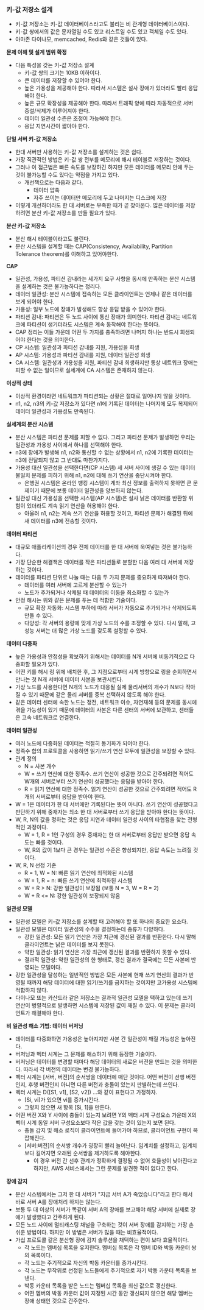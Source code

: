 ### 키-값 저장소 설계
* 키-값 저장소는 키-값 데이터베이스라고도 불리는 비 관계형 데이터베이스이다.
* 키-값 쌍에서의 값은 문자열일 수도 있고 리스트일 수도 있고 객체일 수도 있다.
* 아마존 다이나모, memcached, Redis와 같은 것들이 있다.

**문제 이해 및 설계 범위 확정**
* 다음 특성을 갖는 키-값 저장소 설계
  * 키-값 쌍의 크기는 10KB 이하이다.
  * 큰 데이터를 저장할 수 있어야 한다.
  * 높은 가용성을 제공해야 한다. 따라서 시스템은 설사 장애가 있더라도 빨리 응답해야 한다.
  * 높은 규모 확장성을 제공해야 한다. 따라서 트래픽 양에 따라 자동적으로 서버 증설/삭제가 이루어져야 한다.
  * 데이터 일관성 수즌은 조정이 가능해야 한다.
  * 응답 지연시간이 짧아야 한다.

**단일 서버 키-값 저장소**
* 한대 서버만 사용하는 키-값 저장소를 설계하는 것은 쉽다.
* 가장 직관적인 방법은 키-값 쌍 전부를 메모리에 해시 테이블로 저장하는 것이다.
* 그러나 이 접근법은 빠른 속도를 보장하긴 하지만 모든 데이터를 메모리 안에 두는 것이 불가능할 수도 있다는 약점을 가지고 있다.
  * 개선책으로는 다음과 같다.
    * 데이터 압축
    * 자주 쓰이는 데이터만 메모리에 두고 나머지는 디스크에 저장
* 이렇게 개선하더라도 한 대 서버로는 부족한 때가 곧 찾아온다. 많은 데이터를 저장하려면 분산 키-값 저장소를 만들 필요가 있다.

**분산 키-값 저장소**
* 분산 해시 테이블이라고도 불린다.
* 분산 시스템을 설계할 때는 CAP(Consistency, Availability, Partition Tolerance theorem)를 이해하고 있어야한다.

**CAP**
* 일관성, 가용성, 파티션 감내라는 세가지 요구 사항을 동시에 만족하는 분산 시스템을 설계하는 것은 불가능하다는 정리다.
* 데이터 일관성: 분산 시스템에 접속하는 모든 클라이언트는 언제나 같은 데이터를 보게 되어야 한다.
* 가용성: 일부 노드에 장애가 발생해도 항상 응답 받을 수 있어야 한다.
* 파티션 감내: 파티션은 두 노드 사이에 통신 장애가 의미한다. 파티션 감내는 네트워크에 파티션이 생기더라도 시스템은 계속 동작해야 한다는 뜻이다.
* CAP 정리는 이들 가운데 어떤 두 가지를 충족하려면 나머지 하나는 반드시 희생되어야 한다는 것을 의미한다.
* CP 시스템: 일관성과 파티션 감내를 지원, 가용성을 희생
* AP 시스템: 가용성과 파티션 감내를 지원, 데이터 일관성 희생
* CA 시스템: 일관성과 가용성을 지원, 파티션 감내 희생하지만 통상 네트워크 장애는 피할 수 없는 일이므로 실세계에 CA 시스템은 존재하지 않는다.

**이상적 상태**
* 이상적 환경이라면 네트워크가 파티션되는 상황은 절대로 일어나지 않을 것이다.
* n1, n2, n3의 키-값 저장소가 있다면 n1에 기록된 데이터는 나머지에 모두 복제되어 데이터 일관성과 가용성도 만족된다.

**실세계의 분산 시스템**
* 분산 시스템은 파티션 문제를 피할 수 없다. 그리고 파티션 문제가 발생하면 우리는 일관성과 가용성 사이에서 하나를 선택해야 한다.
* n3에 장애가 발생해 n1, n2와 통신할 수 없는 상황에서 n1, n2에 기록한 데이터는 n3에 전달되지 않고 그 반대도 마찬가지다.
* 가용성 대신 일관성을 선택한다면(CP 시스템) 세 서버 사이에 생길 수 있는 데이터 불일치 문제를 피하기 위해 n1, n2에 대해 쓰기 연산을 중단시켜야 한다.
  * 은행권 시스템은 온라인 뱅킹 시스템이 계좌 최신 정보를 출력하지 못하면 큰 문제이기 때문에 보통 데이터 일관성을 양보하지 않는다.
* 일관성 대신 가용성을 선택한 시스템(AP 시스템)은 설사 낡은 데이터를 반환할 위험이 있더라도 계속 읽기 연산을 허용해야 한다.
  * 아울러 n1, n2는 계속 쓰기 연산을 허용할 것이고, 파티션 문제가 해결된 뒤에 새 데이터를 n3에 전송할 것이다.

**데이터 파티션**
* 대규모 애플리케이션의 경우 전체 데이터를 한 대 서버에 욱여넣는 것은 불가능하다.
* 가장 단순한 해결책은 데이터를 작은 파티션들로 분할한 다음 여러 대 서버에 저장하는 것이다.
* 데이터를 파티션 단위로 나눌 때는 다음 두 가지 문제를 중요하게 따져봐야 한다.
  * 데이터를 여러 서버에 고르게 분산할 수 있는가
  * 노드가 추가되거나 삭제될 때 데이터의 이동을 최소화할 수 있는가
* 안정 해시는 위와 같은 문제를 푸는 데 적합한 기술이다.
  * 규모 확장 자동화: 시스템 부하에 따라 서버가 자동으로 추가되거나 삭제되도록 만들 수 있다.
  * 다양성: 각 서버의 용량에 맞게 가상 노드의 수를 조정할 수 있다. 다시 말해, 고성능 서버는 더 많은 가상 노드를 갖도록 설정할 수 있다.

**데이터 다중화**
* 높은 가용성과 안정성을 확보하기 위해서는 데이터를 N개 서버에 비동기적으로 다중화할 필요가 있다.
* 어떤 키를 해시 링 위에 배치한 후, 그 지점으로부터 시계 방향으로 링을 순회하면서 만나는 첫 N개 서버에 데이터 사본을 보관시킨다.
* 가상 노드를 사용한다면 N개의 노드가 대응될 실제 물리서버의 개수가 N보다 작아질 수 있기 때문에 같은 물리 서버를 중복 선택하지 않도록 해야 한다.
* 같은 데이터 센터에 속한 노드는 정전, 네트워크 이슈, 자연재해 등의 문제를 동시에 겪을 가능성이 있기 때문에 데이터의 사본은 다른 센터의 서버에 보관하고, 센터들은 고속 네트워크로 연결한다.

**데이터 일관성**
* 여러 노드에 다중화된 데이터는 적절히 동기화가 되어야 한다.
* 정족수 합의 프로토콜을 사용하면 읽기/쓰기 연산 모두에 일관성을 보장할 수 있다.
* 관계 정의
  * N = 사본 개수
  * W = 쓰기 연산에 대한 정족수. 쓰기 연산이 성공한 것으로 간주되려면 적어도 W개의 서버로부터 쓰기 연산이 성공했다는 응답을 받아야 한다.
  * R = 읽기 연산에 대한 정족수. 읽기 연산이 성공한 것으로 간주되려면 적어도 R개의 서버로부터 응답을 받아야 한다.
* W = 1은 데이터가 한 대 서버에만 기록된다는 뜻이 아니다. 쓰기 연산이 성공했다고 판단하기 위해 중재자는 최소 한 대 서버로부터 쓰기 응답을 받아야 한다는 뜻이다.
* W, R, N의 값을 정하는 것은 응답 지연과 데이터 일관성 사이의 타협점을 찾는 전형적인 과정이다.
  * W = 1, R = 1인 구성의 경우 중재자는 한 대 서버로부터 응답만 받으면 응답 속도는 빠를 것이다.
  * W, R의 값이 1보다 큰 경우는 일관성 수준은 향상되지만, 응답 속도는 느려질 것이다.
* W, R, N 선정 기준
  * R = 1, W = N: 빠른 읽기 연산에 최적화된 시스템
  * W = 1, R = n: 빠른 쓰기 연산에 최적화된 시스템
  * W + R > N: 강한 일관성이 보장됨 (보통 N = 3, W = R = 2)
  * W + R <= N: 강한 일관성이 보장되지 않음

**일관성 모델**
* 일관성 모델은 키-값 저장소를 설계할 때 고려해야 할 또 하나의 중요한 요소다.
* 일관성 모델은 데이터 일관성의 수주을 결정하는데 종류가 다양하다.
  * 강한 일관성: 모든 읽기 연산은 가장 치근에 갱신된 결과를 반환한다. 다시 말해 클라이언트는 낡은 데이터를 보지 못한다.
  * 약한 일관성: 읽기 연산은 가장 최근에 갱신된 결과를 반환하지 못할 수 있다.
  * 결과적 일관성: 약한 일관성의 한 형태로, 갱신 결과가 결국에는 모든 사본에 반영되는 모델이다.
* 강한 일관성을 달성하는 일반적인 방법은 모든 사본에 현재 쓰기 연산의 결과가 반영될 때까지 해당 데이터에 대한 읽기/쓰기를 금지하는 것이지만 고가용성 시스템에 적합하지 않다.
* 다이나모 또는 카산드라 같은 저장소는 결과적 일관성 모델을 택하고 있는데 쓰기 연산이 병렬적으로 발생하면 시스템에 저장된 값이 깨질 수 있다. 이 문제는 클라이언트가 해결해야 한다.

**비 일관성 해소 기법: 데이터 버저닝**
* 데이터를 다중화하면 가용성은 높아지지만 사본 간 일관성이 깨질 가능성은 높아진다.
* 버저닝과 벡터 시계는 그 문제를 해소하기 위해 등장한 기술이다.
* 버저닝은 데이터를 변경할 때마다 해당 데이터의 새로운 버전을 만드는 것을 의미한다. 따라서 각 버전의 데이터는 변경 불가능하다.
* 벡터 시계는 [서버, 버전]의 순서쌍을 데이터에 매단 것이다. 어떤 버전이 선행 버전인지, 후행 버전인지 아니면 다른 버전과 충돌이 있는지 판별하는데 쓰인다.
* 벡터 시계는 D([S1, v1], [S2, v2]) ...와 같이 표현다고 가정하자.
  * [Si, vi]가 있으면 vi를 증가시킨다.
  * 그렇지 않으면 새 항목 [Si, 1]을 만든다.
* 어떤 버전 X와 Y 사이에 충돌이 있는지 보려면 Y의 벡터 시계 구성요소 가운데 X의 벡터 시계 동일 서버 구성요소보다 작은 값을 갖는 것이 있는지 보면 된다.
  * 충돌 감지 및 해소 로직이 클라이언트에 들어가야 하므로, 클라이언트 구현이 복잡해진다.
  * [서버:버전]의 순서쌍 개수가 굉장히 빨리 늘어난다. 임계치를 설정하고, 임계치보다 길어지면 오래된 순서쌍을 제거하도록 해야한다.
    * 이 경우 버전 간 선후 관계가 정확하게 결정될 수 없어 효율성이 낮아진다고 하지만, AWS 서비스에서는 그런 문제를 발견한 적이 없다고 한다.

**장애 감지**
* 분산 시스템에서는 그저 한 대 서버가 "지금 서버 A가 죽었습니다"라고 한다 해서 바로 서버 A를 장애처리 하지는 않는다.
* 보통 두 대 이상의 서버가 똑같이 서버 A의 장애를 보고해야 해당 서버에 실제로 장애가 발생했다고 간주하게 된다.
* 모든 노드 사이에 멀티캐스팅 채널을 구축하는 것이 서버 장애를 감지하는 가장 손쉬운 방법이다. 하지만 이 방법은 서버가 많을 때는 비효율적이다.
* 가십 프로토콜 같은 분산형 장애 감지 솔루션을 채택하는 편이 보다 효율적이다.
  * 각 노드는 멤버십 목록을 유지한다. 멤버십 목록은 각 멤버 ID와 박동 카운터 쌍의 목록이다.
  * 각 노드는 주기적으로 자신의 박동 카운터를 증가시킨다.
  * 각 노드는 무작위로 선정된 노드들에게 주기적으로 자기 박동 카운터 목록을 보낸다.
  * 박동 카운터 목록을 받은 노드는 멤버십 목록을 최신 값으로 갱신한다.
  * 어떤 멤버의 박동 카운터 값이 지정된 시간 동안 갱신되지 않으면 해당 멤버는 장애 상태인 것으로 간주한다.